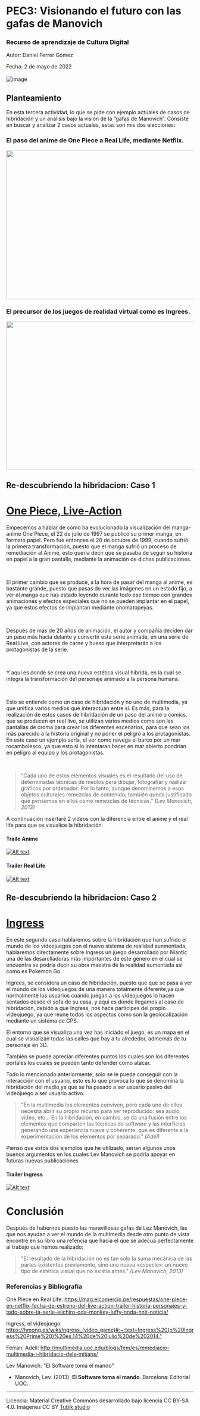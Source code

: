 # PEC3: Visionando el futuro con las gafas de Manovich 

### Recurso de aprendizaje de Cultura Digital 


Autor: Daniel Ferrer Gómez


Fecha: 2 de mayo de 2022 <br><br>
![image](https://github.com/dany2265/PEC3_Manovich_Reloaded/blob/main/gafas%20de%20manovich.jpg)



## Planteamiento
<p>En esta tercera actividad, lo que se pide con ejemplo actuales de casos de hibridación y un análisis bajo la visión de la “gafas de Manovich”. Consiste en buscar y analizar 2 casos actuales, estas son mis dos elecciones:</p>
    <h3>El paso del anime de One Piece a Real Life, mediante Netflix.</h3>
    <img src="https://github.com/dany2265/PEC3_Manovich_Reloaded/blob/main/One_Piece.webp" alt="" width="600px" height="400px">
    <h3>El precursor de los juegos de realidad virtual como es Ingrees.</h3>
<img src="https://github.com/dany2265/PEC3_Manovich_Reloaded/blob/main/social-og.jpeg" alt="" width="600px" height="400px">




## Re-descubriendo la hibridacion: Caso 1
 <h1><a href="https://mag.elcomercio.pe/respuestas/one-piece-en-netflix-fecha-de-estreno-del-live-action-trailer-historia-personajes-y-todo-sobre-la-serie-eiichiro-oda-monkey-luffy-nnda-nnlt-noticia/">One Piece, Live-Action</a></h1>

  <p>Empecemos a hablar de cómo ha evolucionado la visualización del manga-anime One Piece, el 22 de julio de 1997 se publicó su primer manga, en formato papel. Pero fue entonces el 20 de octubre de 1999, cuando sufrió la primera transformación, puesto que el manga sufrió un proceso de remediación al Anime, esto quería decir que se pasaba de seguir su historia en papel a la gran pantalla, mediante la animación de dichas publicaciones.</p><br>
    <p>El primer cambio que se produce, a la hora de pasar del manga al anime, es bastante grande, puesto que pasas de ver las imágenes en un estado fijo, a ver el manga que has estado leyendo durante todo ese tiempo con grandes animaciones y efectos especiales que no se pueden implantar en el papel, ya que estos efectos se implantan mediante onomatopeyas.</p><br>
    <p>Después de más de 20 años de animación, el autor y compañía deciden dar un paso más hacia delante y convertir esta serie animada, en una serie de Real Live, con actores de carne y hueso que interpretarán a los protagonistas de la serie.</p><br>
    <p>Y aquí es donde se crea una nueva estética visual híbrida, en la cual se integra la transformación del personaje animado a la persona humana.</p><br>
    <p>Esto se entiende como un caso de hibridación y no uno de multimedia, ya que unifica varios medios que interactúan entre sí. Es más, para la realización de estos casos de hibridación de un paso del anime o comics, que se producen en real live, se utilizan varios medios como son las pantallas de croma para crear los diferentes escenarios, para que sean los más parecido a la historia original y no poner el peligro a los protagonistas. En este caso un ejemplo sería, el ver como navega el barco por un mar rocambolesco, ya que esto si lo intentaran hacer en mar abierto pondrían en peligro al equipo y los protagonistas.</p><br>

 <blockquote>"Cada uno de estos elementos visuales es el resultado del uso de determinadas técnicas de medios para dibujar, fotografiar y realizar gráficos por ordenador. Por lo tanto, aunque denominemos a esos objetos culturales remezclas de contenido, también queda justificado que pensemos en ellos como remezclas de técnicas.” <cite>(Lev Manovich, 2013)</cite></blockquote>
 
 <p> A continuación insertaré 2 videos con la diferencia entre el anime y el real life para que se visualice la hibridación. </p>
   <h4>Traile Anime</h4>
    
   [![Alt text](https://img.youtube.com/vi/kgM3KEuw1fw/0.jpg)](https://www.youtube.com/watch?v=kgM3KEuw1fw)
   
 <h4>Trailer Real Life</h4> 
 
 [![Alt text](https://img.youtube.com/vi/CvPULYjNEBU/0.jpg)](https://www.youtube.com/watch?v=CvPULYjNEBU)

## Re-descubriendo la hibridacion: Caso 2
 <h1><a href="https://hmong.es/wiki/Ingress_(video_game)#:~:text=Ingress%20(o%20Ingress%20Prime%20)%20es,14%20de%20julio%20de%202014.">Ingress</a></h1>

<p>En este segundo caso hablaremos sobre la hibridación que han sufrido el mundo de los videojuegos con el nuevo sistema de realidad aunmentada, hablaremos directamente sobre Ingress un juego desarrollado por Niantic una de las desarolladoras más importantes de este género en el cual se encuentra se podría decir su obra maestra de la realidad aumentada asi como es Pokemon Go.</p>
<p>Ingrees, se considera un caso de hibridación, puesto que que se pasa a ver el mundo de los videojuegos de una manera totalmente diferente,ya que normalmente los usuarios cuando juegan a los videojuegos lo hacen sentados desde el sofa de su casa, y aqui es donde llegamos al caso de hibridación, debido a que Ingress, nos hace participes del propio videojuego, ya que reune todos los aspectos como son la geolocalización mediante un sistema de GPS.</p>
<p>El entorno que se visualiza una vez has iniciado el juego, es un mapa en el cual se visualizan todas las calles que hay a tu alrededor, admemás de tu personaje en 3D. </p>
<p>También se puede apreciar diferentes puntos los cuales son los diferentes portales los cuales se pueden tanto defender como atacar.</p>
<p>Todo lo mencionado anteriormente, solo se le puede conseguir con la interacción con el usuario, esto es lo que provoca lo que se denomina la hibridación del medio,ya que se ha pasado a ser usuario pasivo del videojuego a ser usuario activo.</p>
<blockquote>"En la multimedia los elementos conviven, pero cada uno de ellos necesita abrir su propio recurso para ser reproducido: sea audio, vídeo, etc… En la hibridación, en cambio, se da una fusión entre los elementos que comparten las técnicas de software y las interfícies generando una experiencia nueva y coherente, que es diferente a la experimentación de los elementos por separado."  <cite>(Adel)</cite></blockquote>

<p>Pienso que estos dos ejemplos que he utilizado, serian algunos unos buenos argumentos en los cuales Lev Manovich se podría apoyar en futuras nuevas publicaciones</p>
<h4>Trailer Ingress</h4> 

[![Alt text](https://img.youtube.com/vi/92rYjlxqypM/0.jpg)](https://www.youtube.com/watch?v=92rYjlxqypM)

<h1>Conclusión</h1>
<p>Después de habernos puesto las maravillosas gafas de Lez Manovich, las que nos ayudan a ver el mundo de la multimedia desde otro punto de vista encontre en su libro una refencia que hacia el que se adecua perfectamente al trabajo que hemos realizado:</p> 
<blockquote>"El resultado de la hibridación no es tan solo la suma mecánica de las partes existentes previamente, sino una nueva «especie»: un nuevo tipo de estética visual que no existía antes." 
        <cite>(Lev Manovich, 2013)</cite></blockquote>



### Referencias y Bibliografía
<p>One Piece en Real Life: 
<a href="https://mag.elcomercio.pe/respuestas/one-piece-en-netflix-fecha-de-estreno-del-live-action-trailer-historia-personajes-y-todo-sobre-la-serie-eiichiro-oda-monkey-luffy-nnda-nnlt-noticia/">https://mag.elcomercio.pe/respuestas/one-piece-en-netflix-fecha-de-estreno-del-live-action-trailer-historia-personajes-y-todo-sobre-la-serie-eiichiro-oda-monkey-luffy-nnda-nnlt-noticia/</a></p>
<p>Ingress, el videojuego:
<a href="https://hmong.es/wiki/Ingress_(video_game)#:~:text=Ingress%20(o%20Ingress%20Prime%20)%20es,14%20de%20julio%20de%202014.">https://hmong.es/wiki/Ingress_(video_game)#:~:text=Ingress%20(o%20Ingress%20Prime%20)%20es,14%20de%20julio%20de%202014."</a></p>
<p>Ferran, Adell: <a href="http://multimedia.uoc.edu/blogs/fem/es/remediacio-multimedia-i-hibridacio-dels-mitjans/">http://multimedia.uoc.edu/blogs/fem/es/remediacio-multimedia-i-hibridacio-dels-mitjans/</a></p>
<p>Lev Manovich: "El Software toma el mando"</p>

* Manovich, Lev. (2013). **El Software toma el mando**. Barcelona: Editorial UOC. 


----

Licencia: Material Creative Commons desarrollado bajo licencia CC BY-SA 4.0. Imágenes CC BY [Tubik studio](https://blog.tubikstudio.com/how-to-create-original-flat-illustrations-designers-tips/) 
